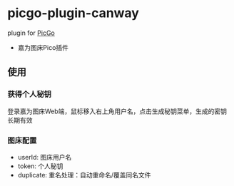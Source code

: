 # picgo-plugin-canway

plugin for [PicGo](https://github.com/Molunerfinn/PicGo)

- 嘉为图床Pico插件

## 使用

### 获得个人秘钥

登录嘉为图床Web端，鼠标移入右上角用户名，点击生成秘钥菜单，生成的密钥长期有效

### 图床配置

- userId: 图床用户名
- token: 个人秘钥
- duplicate: 重名处理：自动重命名/覆盖同名文件


